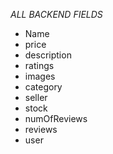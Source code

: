 
*ALL BACKEND FIELDS*
- Name
- price
- description
- ratings
- images
- category
- seller
- stock
- numOfReviews
- reviews
- user

